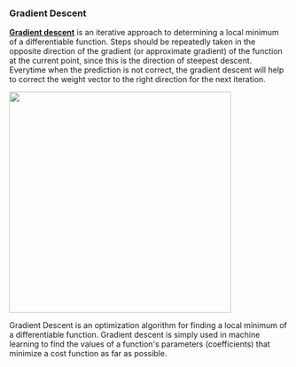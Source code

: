 ### Gradient Descent

**[Gradient descent](https://en.wikipedia.org/wiki/Gradient_descent)** is an iterative approach to determining a local minimum of a differentiable function. Steps should be repeatedly taken in the opposite direction of the gradient (or approximate gradient) of the function at the current point, since this is the direction of steepest descent. Everytime when the prediction is not correct, the gradient descent will help to correct the weight vector to the right direction for the next iteration.

<img src="https://upload.wikimedia.org/wikipedia/commons/thumb/f/ff/Gradient_descent.svg/350px-Gradient_descent.svg.png" width="400"/>

Gradient Descent is an optimization algorithm for finding a local minimum of a differentiable function. Gradient descent is simply used in machine learning to find the values of a function's parameters (coefficients) that minimize a cost function as far as possible.
